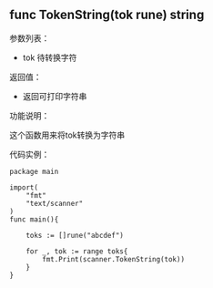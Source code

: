 ## func TokenString(tok rune) string

参数列表：

- tok 待转换字符

返回值：

- 返回可打印字符串

功能说明：

这个函数用来将tok转换为字符串

代码实例：

	package main

	import(
		"fmt"
		"text/scanner"
	)
	func main(){

		toks := []rune("abcdef")

		for _, tok := range toks{
			fmt.Print(scanner.TokenString(tok))
		}
	}

